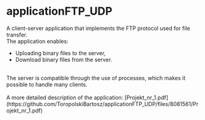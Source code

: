 # applicationFTP_UDP

A client-server application that implements the FTP protocol used for file transfer. <br>
The application enables:
- Uploading binary files to the server,
- Download binary files from the server.
<br>
The server is compatible through the use of processes, which makes it possible to handle many clients. <br> <br>
A more detailed description of the application:
[Projekt_nr_1.pdf](https://github.com/ToropolskiBartosz/applicationFTP_UDP/files/8081561/Projekt_nr_1.pdf)
